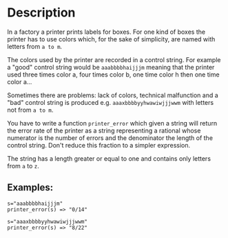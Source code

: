 # Description
In a factory a printer prints labels for boxes. For one kind of boxes the printer has to use
colors which, for the sake of simplicity, are named with letters from `a to m`.

The colors used by the printer are recorded in a control string. For example a "good" control
string would be `aaabbbbhaijjjm` meaning that the printer used three times color a, four
times color b, one time color h then one time color a...

Sometimes there are problems: lack of colors, technical malfunction and a "bad" control
string is produced e.g. `aaaxbbbbyyhwawiwjjjwwm` with letters not from `a to m`.

You have to write a function `printer_error` which given a string will return the error rate of
the printer as a string representing a rational whose numerator is the number of errors and
the denominator the length of the control string. Don't reduce this fraction to a simpler
expression.

The string has a length greater or equal to one and contains only letters from `a` to `z`.

## Examples:
```
s="aaabbbbhaijjjm"
printer_error(s) => "0/14"

s="aaaxbbbbyyhwawiwjjjwwm"
printer_error(s) => "8/22"
```